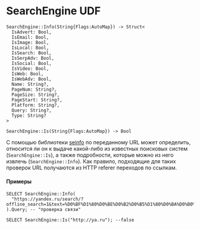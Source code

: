 # SearchEngine UDF
``` yql
SearchEngine::Info(String{Flags:AutoMap}) -> Struct<
  IsAdvert: Bool,
  IsEmail: Bool,
  IsImage: Bool,
  IsLocal: Bool,
  IsSearch: Bool,
  IsSerpAdv: Bool,
  IsSocial: Bool,
  IsVideo: Bool,
  IsWeb: Bool,
  IsWebAdv: Bool,
  Name: String?,
  PageNum: String?,
  PageSize: String?,
  PageStart: String?,
  Platform: String?,
  Query: String?,
  Type: String?
>

SearchEngine::Is(String{Flags:AutoMap}) -> Bool
```

С помощью библиотеки [seinfo]({{source-root}}/kernel/seinfo) по переданному URL может определить, относится ли он к выдаче какой-либо из известных поисковых систем (`SearchEngine::Is`), а также подробности, которые можно из него извлечь (`SearchEngine::Info`). Как правило, подходящие для таких проверок URL получаются из HTTP referer переходов по ссылкам.

#### Примеры

``` yql
SELECT SearchEngine::Info(
  "https://yandex.ru/search/?offline_search=1&text=%D0%BF%D1%80%D0%BE%D0%B2%D0%B5%D1%80%D0%BA%D0%B0%20%D1%81%D0%B2%D1%8F%D0%B7%D0%B8&lr=213.4"
).Query; -- "проверка связи"

SELECT SearchEngine::Is("http://ya.ru"); --false
```
